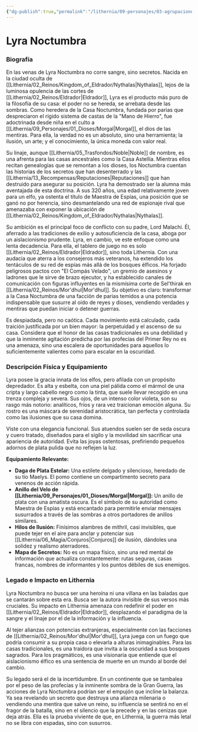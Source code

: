 ```yaml
---
{"dg-publish":true,"permalink":"/lithernia/09-personajes/03-agrupaciones/casa-noctumbra/lyra-noctumbra/","tags":["lithernia","personajes","Casa Noble","Eldrador","Elfos","Espionaje"]}
---
```


# Lyra Noctumbra

### Biografía

En las venas de Lyra Noctumbra no corre sangre, sino secretos. Nacida en la ciudad oculta de [[Lithernia/02_Reinos/Kingdom_of_Eldrador/Nythalas\|Nythalas]], lejos de la luminosa opulencia de las cortes de [[Lithernia/02_Reinos/Eldrador\|Eldrador]], Lyra es el producto más puro de la filosofía de su casa: el poder no se hereda, se arrebata desde las sombras. Como heredera de la Casa Noctumbra, fundada por parias que despreciaron el rígido sistema de castas de la "Mano de Hierro", fue adoctrinada desde niña en el culto a [[Lithernia/09_Personajes/01_Dioses/Morgal\|Morgal]], el dios de las mentiras. Para ella, la verdad no es un absoluto, sino una herramienta; la ilusión, un arte; y el conocimiento, la única moneda con valor real.

Su linaje, aunque [[Lithernia/05_Trasfondos/Noble\|Noble]] de nombre, es una afrenta para las casas ancestrales como la Casa Astellia. Mientras ellos recitan genealogías que se remontan a los dioses, los Noctumbra cuentan las historias de los secretos que han desenterrado y las [[Lithernia/13_Recompensas/Reputaciones\|Reputaciones]] que han destruido para asegurar su posición. Lyra ha demostrado ser la alumna más aventajada de esta doctrina. A sus 320 años, una edad relativamente joven para un elfo, ya ostenta el título de Maestra de Espías, una posición que se ganó no por herencia, sino desmantelando una red de espionaje rival que amenazaba con exponer la ubicación de [[Lithernia/02_Reinos/Kingdom_of_Eldrador/Nythalas\|Nythalas]].

Su ambición es el principal foco de conflicto con su padre, Lord Malachi. Él, aferrado a las tradiciones de exilio y autosuficiencia de la casa, aboga por un aislacionismo prudente. Lyra, en cambio, ve este enfoque como una lenta decadencia. Para ella, el tablero de juego no es solo [[Lithernia/02_Reinos/Eldrador\|Eldrador]], sino toda Lithernia. Con una audacia que aterra a los consejeros más veteranos, ha extendido los tentáculos de su red de espías más allá de los bosques élficos. Ha forjado peligrosos pactos con "El Compás Velado", un gremio de asesinos y ladrones que le sirve de brazo ejecutor, y ha establecido canales de comunicación con figuras influyentes en la mismísima corte de Sel'thirak en [[Lithernia/02_Reinos/Mor'dhul\|Mor'dhul]]. Su objetivo es claro: transformar a la Casa Noctumbra de una facción de parias temidos a una potencia indispensable que susurre al oído de reyes y dioses, vendiendo verdades y mentiras que puedan iniciar o detener guerras.

Es despiadada, pero no caótica. Cada movimiento está calculado, cada traición justificada por un bien mayor: la perpetuidad y el ascenso de su casa. Considera que el honor de las casas tradicionales es una debilidad y que la inminente agitación predicha por las profecías del Primer Rey no es una amenaza, sino una escalera de oportunidades para aquellos lo suficientemente valientes como para escalar en la oscuridad.

### Descripción Física y Equipamiento

Lyra posee la gracia innata de los elfos, pero afilada con un propósito depredador. Es alta y esbelta, con una piel pálida como el mármol de una cripta y largo cabello negro como la tinta, que suele llevar recogido en una trenza compleja y severa. Sus ojos, de un intenso color violeta, son su rasgo más notorio: analíticos, fríos y rara vez traicionan emoción alguna. Su rostro es una máscara de serenidad aristocrática, tan perfecta y controlada como las ilusiones que su casa domina.

Viste con una elegancia funcional. Sus atuendos suelen ser de seda oscura y cuero tratado, diseñados para el sigilo y la movilidad sin sacrificar una apariencia de autoridad. Evita las joyas ostentosas, prefiriendo pequeños adornos de plata pulida que no reflejen la luz.

**Equipamiento Relevante:**
*   **Daga de Plata Estelar:** Una estilete delgado y silencioso, heredado de su tío Maelys. El pomo contiene un compartimento secreto para venenos de acción rápida.
*   **Anillo del Velo de [[Lithernia/09_Personajes/01_Dioses/Morgal\|Morgal]]:** Un anillo de plata con una amatista oscura. Es el símbolo de su autoridad como Maestra de Espías y está encantado para permitirle enviar mensajes susurrados a través de las sombras a otros portadores de anillos similares.
*   **Hilos de Ilusión:** Finísimos alambres de mithril, casi invisibles, que puede tejer en el aire para anclar y potenciar sus [[Lithernia/06_Magia/Conjuros\|Conjuros]] de ilusión, dándoles una solidez y realismo aterradores.
*   **Mapa de Secretos:** No es un mapa físico, sino una red mental de información que actualiza constantemente: rutas seguras, casas francas, nombres de informantes y los puntos débiles de sus enemigos.

### Legado e Impacto en Lithernia

Lyra Noctumbra no busca ser una heroína ni una villana en las baladas que se cantarán sobre esta era. Busca ser la autora invisible de sus versos más cruciales. Su impacto en Lithernia amenaza con redefinir el poder en [[Lithernia/02_Reinos/Eldrador\|Eldrador]], desplazando el paradigma de la sangre y el linaje por el de la información y la influencia.

Al tejer alianzas con potencias extranjeras, especialmente con las facciones de [[Lithernia/02_Reinos/Mor'dhul\|Mor'dhul]], Lyra juega con un fuego que podría consumir a su propia casa o elevarla a alturas inimaginables. Para las casas tradicionales, es una traidora que invita a la oscuridad a sus bosques sagrados. Para los pragmáticos, es una visionaria que entiende que el aislacionismo élfico es una sentencia de muerte en un mundo al borde del cambio.

Su legado será el de la incertidumbre. En un continente que se tambalea por el peso de las profecías y la inminente sombra de la Gran Guerra, las acciones de Lyra Noctumbra podrían ser el empujón que incline la balanza. Ya sea revelando un secreto que destruya una alianza milenaria o vendiendo una mentira que salve un reino, su influencia se sentirá no en el fragor de la batalla, sino en el silencio que la precede y en las cenizas que deja atrás. Ella es la prueba viviente de que, en Lithernia, la guerra más letal no se libra con espadas, sino con susurros.
